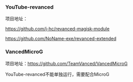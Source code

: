 ### YouTube-revanced

项目地址：

https://github.com/j-hc/revanced-magisk-module

https://github.com/NoName-exe/revanced-extended

### VancedMicroG

项目地址：https://github.com/TeamVanced/VancedMicroG

YouTube-revanced不能单独运行，需要配合MicroG